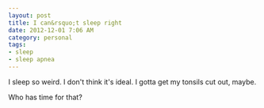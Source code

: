 ```yaml
---
layout: post
title: I can&rsquo;t sleep right
date: 2012-12-01 7:06 AM
category: personal
tags:
- sleep
- sleep apnea
---
```


I sleep so weird. I don't think it's ideal. I gotta get my tonsils cut out, maybe.

Who has time for that?
